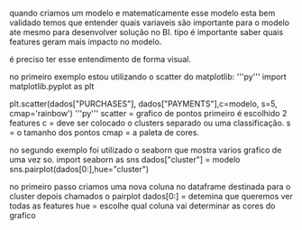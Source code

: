 quando criamos um modelo e matematicamente esse modelo esta bem validado temos que entender quais variaveis 
são importante para o modelo ate mesmo para desenvolver solução no BI. tipo é importante saber quais features 
geram mais impacto no modelo.

é preciso ter esse entendimento de forma visual.

no primeiro exemplo estou utilizando o scatter do matplotlib:
'''py'''
import matplotlib.pyplot as plt

plt.scatter(dados["PURCHASES"], dados["PAYMENTS"],c=modelo, s=5, cmap='rainbow')
'''py'''
scatter = grafico de pontos
primeiro é escolhido 2 features
c = deve ser colocado o clusters separado ou uma classificação.
s = o tamanho dos pontos
cmap = a paleta de cores.

no segundo exemplo foi utilizado o seaborn que mostra varios grafico de uma vez so.
import seaborn as sns
dados["cluster"] = modelo
sns.pairplot(dados[0:],hue="cluster")

no primeiro passo criamos uma nova coluna no dataframe destinada para o cluster
depois chamados o pairplot 
dados[0:] = detemina que queremos ver todas as features
hue = escolhe qual coluna vai determinar as cores do grafico
